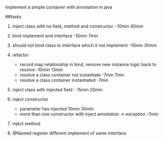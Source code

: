 Implement a simple container with annotation in java

##tasks

1. inject class with no field, method and constructor. -10min 40min
 
2. bind implement and interface -10min 7min

3. should not bind class to interface which it not implement -10min  30min

4. refactor 
    - record map relationship in bind, remove new instance logic back to resolve -10min 13min
    - resolve a class container not instantiate -7min 7min
    - resolve a class container instantiated -7min
 
5. inject class with injected field - 15min 20min

6. inject constructor 
    - parameter has injected 10min 30min
    - more than one constructor with inject annotation -> exception -7min

7. inject method

8. @Named  register different implement of same interface